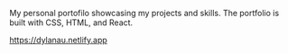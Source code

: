 My personal portofilo showcasing my projects and skills. The portfolio is built with CSS, HTML, and React.

https://dylanau.netlify.app
